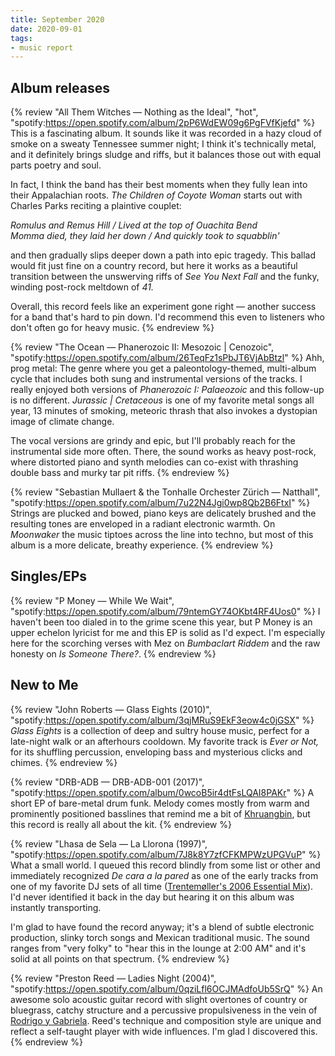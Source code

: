 ```yaml
---
title: September 2020
date: 2020-09-01
tags:
- music report
---
```



## Album releases

{% review "All Them Witches — Nothing as the Ideal", "hot",
  "spotify:https://open.spotify.com/album/2pP6WdEW09g6PgFVfKjefd"
%}
  This is a fascinating album. It sounds like it was recorded in a hazy cloud of smoke on a sweaty Tennessee summer night; I think it's technically metal, and it definitely brings sludge and riffs, but it balances those out with equal parts poetry and soul.

  In fact, I think the band has their best moments when they fully lean into their Appalachian roots. _The Children of Coyote Woman_ starts out with Charles Parks reciting a plaintive couplet:

  _Romulus and Remus Hill / Lived at the top of Ouachita Bend\
  Momma died, they laid her down / And quickly took to squabblin'_

  and then gradually slips deeper down a path into epic tragedy. This ballad would fit just fine on a country record, but here it works as a beautiful transition between the unswerving riffs of _See You Next Fall_ and the funky, winding post-rock meltdown of _41._

  Overall, this record feels like an experiment gone right — another success for a band that's hard to pin down. I'd recommend this even to listeners who don't often go for heavy music.
{% endreview %}

{% review "The Ocean — Phanerozoic II: Mesozoic | Cenozoic",
  "spotify:https://open.spotify.com/album/26TeqFz1sPbJT6VjAbBtzl"
%}
  Ahh, prog metal: The genre where you get a paleontology-themed, multi-album cycle that includes both sung and instrumental versions of the tracks. I really enjoyed both versions of _Phanerozoic I: Palaeozoic_ and this follow-up is no different. _Jurassic | Cretaceous_ is one of my favorite metal songs all year, 13 minutes of smoking, meteoric thrash that also invokes a dystopian image of climate change.

  The vocal versions are grindy and epic, but I'll probably reach for the instrumental side more often. There, the sound works as heavy post-rock, where distorted piano and synth melodies can co-exist with thrashing double bass and murky tar pit riffs.
{% endreview %}

{% review "Sebastian Mullaert & the Tonhalle Orchester Zürich — Natthall",
  "spotify:https://open.spotify.com/album/7u22N4Jgi0wp8Qb2B6FtxI"
%}
  Strings are plucked and bowed, piano keys are delicately brushed and the resulting tones are enveloped in a radiant electronic warmth. On _Moonwaker_ the music tiptoes across the line into techno, but most of this album is a more delicate, breathy experience.
{% endreview %}


## Singles/EPs

{% review "P Money — While We Wait",
  "spotify:https://open.spotify.com/album/79ntemGY74OKbt4RF4Uos0"
%}
  I haven't been too dialed in to the grime scene this year, but P Money is an upper echelon lyricist for me and this EP is solid as I'd expect. I'm especially here for the scorching verses with Mez on _Bumbaclart Riddem_ and the raw honesty on _Is Someone There?_.
{% endreview %}



## New to Me

{% review "John Roberts — Glass Eights (2010)",
  "spotify:https://open.spotify.com/album/3qjMRuS9EkF3eow4c0jGSX"
%}
  _Glass Eights_ is a collection of deep and sultry house music, perfect for a late-night walk or an afterhours cooldown. My favorite track is _Ever or Not,_ for its shuffling percussion, enveloping bass and mysterious clicks and chimes.
{% endreview %}

{% review "DRB-ADB — DRB-ADB-001 (2017)",
  "spotify:https://open.spotify.com/album/0wcoB5ir4dtFsLQAI8PAKr"
%}
  A short EP of bare-metal drum funk. Melody comes mostly from warm and prominently positioned basslines that remind me a bit of [Khruangbin](https://open.spotify.com/artist/2mVVjNmdjXZZDvhgQWiakk), but this record is really all about the kit.
{% endreview %}

{% review "Lhasa de Sela — La Llorona (1997)",
  "spotify:https://open.spotify.com/album/7J8k8Y7zfCFKMPWzUPGVuP"
%}
  What a small world. I queued this record blindly from some list or other and immediately recognized _De cara a la pared_ as one of  the early tracks from one of my favorite DJ sets of all time ([Trentemøller's 2006 Essential Mix](https://www.youtube.com/watch?v=YJNI61MBqmE)). I'd never identified it back in the day but hearing it on this album was instantly transporting.

  I'm glad to have found the record anyway; it's a blend of subtle electronic production, slinky torch songs and Mexican traditional music. The sound ranges from "very folky" to "hear this in the lounge at 2:00 AM" and it's solid at all points on that spectrum.
{% endreview %}

{% review "Preston Reed — Ladies Night (2004)",
  "spotify:https://open.spotify.com/album/0qziLfl6OCJMAdfoUb5SrQ"
%}
  An awesome solo acoustic guitar record with slight overtones of country or bluegrass, catchy structure and a percussive propulsiveness in the vein of [Rodrigo y Gabriela](https://open.spotify.com/artist/7vX3cMVyW8gtDA4y855ynF). Reed's technique and composition style are unique and reflect a self-taught player with wide influences. I'm glad I discovered this.
{% endreview %}
